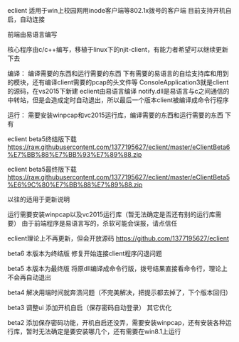 eclient
适用于win上校园网用inode客户端等802.1x拨号的客户端
目前支持开机自启，自动连接

前端由易语言编写

核心程序由c/c++编写，移植于linux下的njit-client，有能力者希望可以继续更新下去


编译：
编译需要的东西和运行需要的东西 下有需要的易语言的自绘支持库和用到的模块，还有编译client需要的pcap的头文件等
ConsoleApplication3就是client的源码，在vs2015下新建
eclient由易语言编译
notify.dll是易语言与c之间通信的中转站，但是会造成定时自动退出，所以最后一个版本client被编译成命令行程序

运行：
需要安装winpcap和vc2015运行库，编译需要的东西和运行需要的东西 下有

eclient beta5终结版下载
https://raw.githubusercontent.com/1377195627/eclient/master/eClientBeta6%E7%BB%88%E7%BB%93%E7%89%88.zip

eclient beta5最终版下载
https://raw.githubusercontent.com/1377195627/eclient/master/eClientBeta5%E6%9C%80%E7%BB%88%E7%89%88.zip

以往的适用于更新说明

运行需要安装winpcap以及vc2015运行库（暂无法确定是否还有别的运行库需要）
由于前端程序是易语言写的，杀软可能会误报，请点信任

eclient理论上不再更新，但会开放源码
https://github.com/1377195627/eclient

beta6
本版本为终结版
修复开始连接client程序闪退问题

beta5
本版本为最终版
将原dll编译成命令行版，拨号结果直接看命令行，理论上不会再自动退出


beta4
解决用端时间就奔溃问题（不完美解决，把提示都去掉了，下个版本回归）

beta3
调整ui
添加开机自启（保存密码自动登录）
其它优化


beta2
添加保存密码功能，开机自启还没弄，需要安装winpcap，还有安装各种运行库，暂时无法确定是要安装哪几个，还有需要在win8.1上运行
